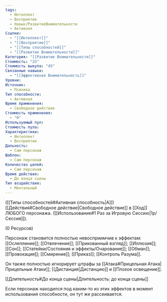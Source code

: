 ```yaml
---
tags:
  - Интеллект
  - Восприятие
  - Навык/РазвитиеВнимательности
  - Активная
Ссылки:
  - "[[Интеллект]]"
  - "[[Восприятие]]"
  - "[[Типы способностей]]"
  - "[[Развитие Внимательности]]"
Категория: "[[Развитие Внимательности]]"
Стоимость: "25"
Стоимость выкупа: "45"
Связанные навыки:
  - "[[Эффективная Внимательность]]"
Уровни: 
Источник:
  - Психика
Тип способности:
  - Активная
Время применения:
  - Свободное действие
Стоимость применения:
  - "0"
Используемый пул: 
Стоимость пула: 
Характеристики:
  - Интеллект
  - Восприятие
Дальность:
  - Сам персонаж
Шаблон:
  - Сам персонаж
Количество целей:
  - Сам персонаж
Время действия:
  - До конца сцены
Тип воздействия:
  - Ментальный
---
```

([[Типы способностей#Активная способность|А]]) [[Действия#Свободное действие|Свободное действие]] в [[Ход]] ЛЮБОГО персонажа. ([[Использование#1 Раз за Игровую Сессию|1р/Сессия]]). 

(0 Ресурсов)

Персонаж становится полностью невосприимчив к эффектам:  [[Ослепление]]; [[Отвлечение]]; [[Прикованный взгляд]]; [[Иллюзия]]; [[Сон]]; [[Статейки/Состояния и эффекты/Очарование]]; [[Обман]]; [[Провокация]]; [[Смирение]]; [[Приказ]]; [[Контроль Разума]]. 

Он также полностью игнорирует штрафы за [[Атака#Прицельная Атака|Прицельные Атаки]]; [[Дистанция|Дистанцию]] и [[Плохое освещение]].

[[Длительность#До конца сцены|Длительность: до конца сцены]]

Если персонаж находился под каким-то из этих эффектов в момент использования способности, он тут же рассеивается. 

